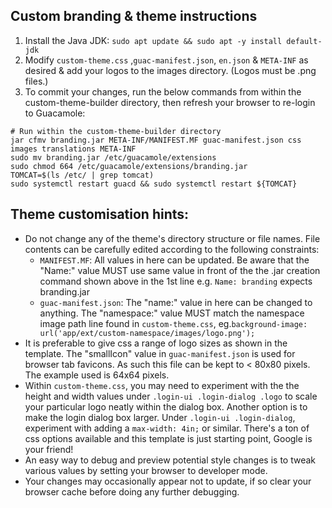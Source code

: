 
## Custom branding & theme instructions ##

1. Install the Java JDK: `sudo apt update && sudo apt -y install default-jdk`
3. Modify `custom-theme.css` ,`guac-manifest.json`, `en.json` & `META-INF` as desired & add your logos to the images directory. (Logos must be .png files.) 
4. To commit your changes, run the below commands from within the custom-theme-builder directory, then refresh your browser to re-login to Guacamole:
```
# Run within the custom-theme-builder directory 
jar cfmv branding.jar META-INF/MANIFEST.MF guac-manifest.json css images translations META-INF
sudo mv branding.jar /etc/guacamole/extensions 
sudo chmod 664 /etc/guacamole/extensions/branding.jar 
TOMCAT=$(ls /etc/ | grep tomcat)
sudo systemctl restart guacd && sudo systemctl restart ${TOMCAT}
```

## Theme customisation hints: ##
  - Do not change any of the theme's directory structure or file names. File contents can be carefully edited according to the following constraints:
      - `MANIFEST.MF`: All values in here can be updated. Be aware that the "Name:" value MUST use same value in front of the the .jar creation command shown above in the 1st line e.g. `Name: branding` expects branding.jar
      - `guac-manifest.json`: The "name:" value in here can be changed to anything. The "namespace:" value MUST match the namespace image path line found in `custom-theme.css`, eg.`background-image: url('app/ext/custom-namespace/images/logo.png');`
  - It is preferable to give css a range of logo sizes as shown in the template. The "smallIcon" value in `guac-manifest.json` is used for browser tab favicons. As such this file can be kept to < 80x80 pixels. The example used is 64x64 pixels.
  - Within `custom-theme.css`, you may need to experiment with the the height and width values under `.login-ui .login-dialog .logo` to scale your particular logo neatly within the dialog box. Another option is to make the login dialog box larger. Under `.login-ui .login-dialog`, experiment with adding a `max-width: 4in;` or similar. There's a ton of css options available and this template is just starting point, Google is your friend!
  - An easy way to debug and preview potential style changes is to tweak various values by setting your browser to developer mode. 
  - Your changes may occasionally appear not to update, if so clear your browser cache before doing any further debugging.
   